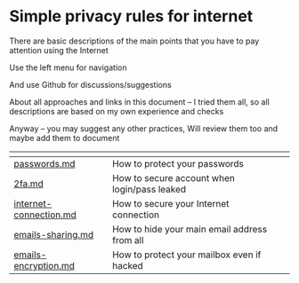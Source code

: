 # Simple privacy rules for internet

There are basic descriptions of the main points that you have to pay attention using the Internet

Use the left menu for navigation

And use Github for discussions/suggestions

About all approaches and links in this document – I tried them all, so all descriptions are based on my own experience and checks

Anyway – you may suggest any other practices, Will review them too and maybe add them to document

<table data-view="cards"><thead><tr><th data-type="content-ref"></th><th></th><th data-hidden></th><th data-hidden></th></tr></thead><tbody><tr><td><a href="passwords.md">passwords.md</a></td><td>How to protect your passwords</td><td></td><td></td></tr><tr><td><a href="2fa.md">2fa.md</a></td><td>How to secure account when login/pass leaked</td><td></td><td></td></tr><tr><td><a href="internet-connection.md">internet-connection.md</a></td><td>How to secure your Internet connection</td><td></td><td></td></tr><tr><td><a href="emails/emails-sharing.md">emails-sharing.md</a></td><td>How to hide your main email address from all</td><td></td><td></td></tr><tr><td><a href="emails/emails-encryption.md">emails-encryption.md</a></td><td>How to protect your mailbox even if hacked</td><td></td><td></td></tr></tbody></table>

